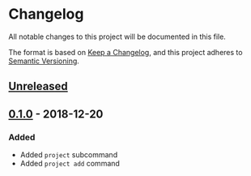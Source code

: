 # Changelog

All notable changes to this project will be documented in this file.

The format is based on [Keep a Changelog](https://keepachangelog.com/en/1.0.0/),
and this project adheres to [Semantic Versioning](https://semver.org/spec/v2.0.0.html).

## [Unreleased]

## [0.1.0] - 2018-12-20

### Added

- Added `project` subcommand
- Added `project add` command

[unreleased]: https://github.com/maxdeviant/adventurous/compare/v0.1.0...HEAD
[0.1.0]: https://github.com/maxdeviant/adventurous/compare/d9795a2...v0.1.0
